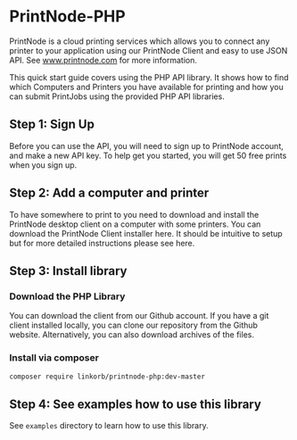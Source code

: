 PrintNode-PHP
=============

PrintNode is a cloud printing services which allows you to connect any printer to your application using our PrintNode Client and easy to use JSON API.  See www.printnode.com for more information.

This quick start guide covers using the PHP API library. It shows how to find which Computers and Printers you have available for printing and how you can submit PrintJobs using the provided PHP API libraries.

## Step 1: Sign Up
Before you can use the API, you will need to sign up to PrintNode account, and make a new API key. To help get you started, you will get 50 free prints when you sign up.

## Step 2: Add a computer and printer
To have somewhere to print to you need to download and install the PrintNode desktop client on a computer with some printers. You can download the PrintNode Client installer here. It should be intuitive to setup but for more detailed instructions please see here.

## Step 3: Install library

### Download the PHP Library
You can download the client from our Github account. If you have a git client installed locally, you can clone our repository from the Github website. Alternatively, you can also download archives of the files.

### Install via composer

```bash
composer require linkorb/printnode-php:dev-master
```

## Step 4: See examples how to use this library

See `examples` directory to learn how to use this library.
